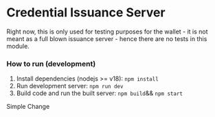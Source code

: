 # Credential Issuance Server
Right now, this is only used for testing purposes for the wallet - it is not meant as a full blown issuance server - hence there are no tests in this module.

### How to run (development)
1. Install dependencies (nodejs >= v18):
   `npm install`
2. Run development server:
    `npm run dev`
3. Build code and run the built server:
   `npm build`&& `npm start`

Simple Change
